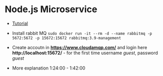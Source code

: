 # Node.js Microservice
 - [Tutorial](https://www.youtube.com/watch?v=0rVWXQi1so4&list=PLMhLdUN2ZKJ0NS8LmbRC6uRDLDoJsiMuD&index=2)
 - Install rabbit MQ `sudo docker run -it --rm -d --name rabbitmq -p 5672:5672 -p 15672:15672 rabbitmq:3.9-management`
 - Create accoutn in __https://www.cloudamqp.com/__ and login here __http://localhost:15672/__ - for the first time username *guest*, password *guest*

 - More explanation 1:24:00 - 1:42:00

